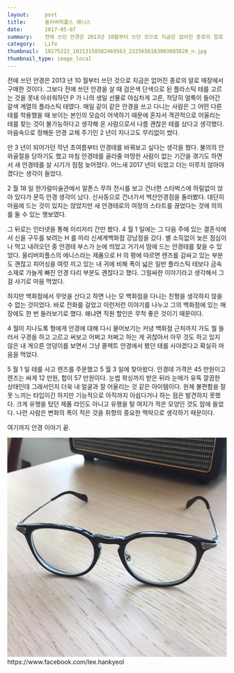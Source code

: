 ```yaml
---
layout:     post
title:      올리버피플스 에니스
date:       2017-05-07
summary:    전에 쓰던 안경은 2013년 10월부터 쓰던 것으로 지금은 없어진 종로의 알로 매장에서 구매한 것이다. 그보다 전에 쓰던 안경을 살 때 검은색 단색으로 된 플라스틱 테를 고르는 것을 못내 아쉬워하던 P가 나의 생일 선물로 야심차게 고른, 적당히 얼룩이 들어간 갈색 계열의 플라스틱 테였다. 매일 같이 같은 안경을 쓰고 다니는 사람은 그 어떤 다른 테를 착용했을 때 보이는 본인의 모습이 어색하기 때문에 혼자서 객관적으로 어울리는 테를 찾는 것이 불가능하다고 생각해 온 사람으로서 나름 괜찮은 테를 샀다고 생각했다. 마음속으로 정해둔 안경 교체 주기인 2년이 지나고도 무리없이 썼다.
category:   Life
thumbnail:  18275222_10213158582469563_2325656183903083828_n.jpg
thumbnail_type: image_local
---
```


전에 쓰던 안경은 2013 년 10 월부터 쓰던 것으로 지금은 없어진 종로의 알로 매장에서 구매한 것이다. 그보다 전에 쓰던 안경을 살 때 검은색 단색으로 된 플라스틱 테를 고르는 것을 못내 아쉬워하던 P 가 나의 생일 선물로 야심차게 고른, 적당히 얼룩이 들어간 갈색 계열의 플라스틱 테였다. 매일 같이 같은 안경을 쓰고 다니는 사람은 그 어떤 다른 테를 착용했을 때 보이는 본인의 모습이 어색하기 때문에 혼자서 객관적으로 어울리는 테를 찾는 것이 불가능하다고 생각해 온 사람으로서 나름 괜찮은 테를 샀다고 생각했다. 마음속으로 정해둔 안경 교체 주기인 2 년이 지나고도 무리없이 썼다.

만 3 년이 되어가던 작년 초여름부터 안경테를 바꿔보고 싶다는 생각을 했다. 불의의 안와골절을 당하기도 했고 마침 안경테를 골라줄 마땅한 사람이 없는 기간을 겪기도 하면서 새 안경테를 살 시기가 점점 늦어졌다. 어느새 2017 년이 되었고 더는 미루지 않아야겠다는 생각이 들었다.

2 월 18 일 한가람미술관에서 알폰스 무하 전시를 보고 건너편 스타벅스에 하릴없이 앉아 있다가 문득 안경 생각이 났다. 신사동으로 건너가서 백산안경점을 둘러봤다. 대단히 마음에 드는 것이 있지는 않았지만 새 안경테로의 여정의 스타트를 끊었다는 것에 의의를 둘 수 있는 행보였다.

그 뒤로는 인터넷을 통해 이리저리 간만 봤다. 4 월 1 일에는 그 다음 주에 있는 결혼식에서 신을 구두를 보려는 H 를 따라 신세계백화점 강남점을 갔다. 별 소득없이 늦은 점심이나 먹고 내려오던 중 안경테 부스가 눈에 띄었고 거기서 맘에 드는 안경테를 찾을 수 있었다. 올리버피플스의 에니스라는 제품으로 H 의 평에 따르면 렌즈를 감싸고 있는 부분도 괜찮고 피어싱을 여럿 끼고 있는 내 귀에 비해 폭이 넓은 일반 플라스틱 테보다 금속 소재로 가늘게 빠진 안경 다리 부분도 괜찮다고 했다. 그럴싸한 이야기라고 생각해서 그걸 사기로 마음 먹었다.

하지만 백화점에서 무엇을 산다고 하면 나는 모 백화점을 다니는 친형을 생각하지 않을 수 없는 것이었다. 바로 전화를 걸었고 이런저런 이야기를 나누고 그의 백화점에 있는 매장에도 한 번 들러보기로 했다. 왜냐면 직원 할인은 무척 좋은 것이기 때문이다.

4 월이 지나도록 형에게 안경에 대해 다시 물어보기는 커녕 백화점 근처까지 가도 뭘 들러서 구경을 하고 고르고 써보고 어쩌고 저쩌고 하는 게 귀찮아서 아무 것도 하고 있지 않은 내 게으른 엉덩이를 보면서 그냥 콜렉트 안경에서 봤던 테를 사야겠다고 확실히 마음을 먹었다.

5 월 1 일 테를 사고 렌즈를 주문했고 5 월 3 일에 찾아왔다. 안경테 가격은 45 만원이고 렌즈는 싸게 12 만원, 합이 57 만원이다. 눈썹 왁싱까지 받은 뒤라 눈매가 유독 깔끔한 상태인데 그래서인지 더욱 내 얼굴과 잘 어울리는 것 같은 아이템이다. 원체 불편함을 잘 못 느끼는 타입이긴 하지만 기능적으로 아직까지 아쉽다거나 하는 점은 발견하지 못했다. 크게 유행을 탔던 제품 라인도 아니고 유행을 탈 여지가 적은 모양인 것도 맘에 들었다. 나란 사람은 변화의 폭이 적은 것을 취향의 중요한 맥락으로 생각하기 때문이다.

여기까지 안경 이야기 끝.

<p class="center-align">
    <img src="/images/18275222_10213158582469563_2325656183903083828_n.jpg"/>
    <span class="caption">https://www.facebook.com/lee.hankyeol</span>
</p>
